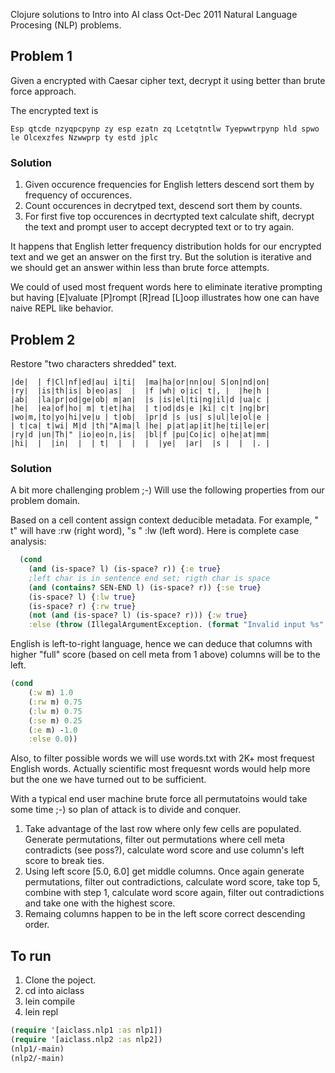Clojure solutions to Intro into AI class Oct-Dec 2011 
Natural Language Procesing (NLP) problems.

## Problem 1
Given a encrypted with Caesar cipher text, decrypt it using better than brute force approach.

The encrypted text is
```
Esp qtcde nzyqpcpynp zy esp ezatn zq Lcetqtntlw Tyepwwtrpynp hld spwo le Olcexzfes Nzwwprp ty estd jplc
```

### Solution
1. Given occurence frequencies for English letters descend sort them by frequency of occurences.
2. Count occurences in decrytped text, descend sort them by counts.
3. For first five top occurences in decrtypted text calculate shift, decrypt the text and
prompt user to accept decrypted text or to try again.

It happens that English letter frequency distribution holds for our encrypted text and we get an answer on the first try. But the solution is iterative and we should get an answer within less than brute force attempts.

We could of used most frequent words here to eliminate iterative prompting but 
having [E]valuate [P]rompt [R]read [L]oop illustrates how one can have naive REPL like
behavior.

## Problem 2
Restore "two characters shredded" text.

```
|de|  | f|Cl|nf|ed|au| i|ti|  |ma|ha|or|nn|ou| S|on|nd|on|
|ry|  |is|th|is| b|eo|as|  |  |f |wh| o|ic| t|, |  |he|h |
|ab|  |la|pr|od|ge|ob| m|an|  |s |is|el|ti|ng|il|d |ua|c |
|he|  |ea|of|ho| m| t|et|ha|  | t|od|ds|e |ki| c|t |ng|br|
|wo|m,|to|yo|hi|ve|u | t|ob|  |pr|d |s |us| s|ul|le|ol|e |
| t|ca| t|wi| M|d |th|"A|ma|l |he| p|at|ap|it|he|ti|le|er|
|ry|d |un|Th|" |io|eo|n,|is|  |bl|f |pu|Co|ic| o|he|at|mm|
|hi|  |  |in|  |  | t|  |  |  |  |ye|  |ar|  |s |  |  |. |
```

### Solution
A bit more challenging problem ;-) Will use the following properties from our problem domain.

Based on a cell content assign context deducible metadata. For example, " t" will have :rw (right word), "s " :lw (left 
word). Here is complete case analysis:

```clj
  (cond
    (and (is-space? l) (is-space? r)) {:e true} 
    ;left char is in sentence end set; rigth char is space
    (and (contains? SEN-END l) (is-space? r)) {:se true} 
    (is-space? l) {:lw true}
    (is-space? r) {:rw true}
    (not (and (is-space? l) (is-space? r))) {:w true}
    :else (throw (IllegalArgumentException. (format "Invalid input %s" v))))
```

English is left-to-right language, hence we can deduce that columns with higher "full" score (based on cell meta from 1 above) columns will be to the left.

```clj
(cond
    (:w m) 1.0
    (:rw m) 0.75
    (:lw m) 0.75
    (:se m) 0.25
    (:e m) -1.0
    :else 0.0))
```

Also, to filter possible words we will use words.txt with 2K+ most frequest English words. Actually scientific most frequesnt words would help more but the one we have turned out to be sufficient.

With a typical end user machine brute force all permutatoins would take some time ;-) so plan of attack is to divide and conquer.

1. Take advantage of the last row where only few cells are populated. Generate permutations, filter out permutations where cell meta contradicts (see poss?), calculate word score and use column's left score to break ties.
2. Using left score [5.0, 6.0] get middle columns. Once again generate permutations, filter out contradictions, calculate word score, take top 5, combine with step 1, calculate word score again, filter out contradictions and take one with the highest score.
3. Remaing columns happen to be in the left score correct descending order.

## To run
1. Clone the poject.
2. cd into aiclass
3. lein compile
4. lein repl

```clj
(require '[aiclass.nlp1 :as nlp1])
(require '[aiclass.nlp2 :as nlp2])
(nlp1/-main)
(nlp2/-main)
```

